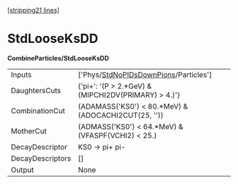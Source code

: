 [\[stripping21 lines\]](../stripping21-index.md)

# StdLooseKsDD

**CombineParticles/StdLooseKsDD**

|                  |                                                                                                 |
|------------------|-------------------------------------------------------------------------------------------------|
| Inputs           | \['Phys/[StdNoPIDsDownPions](../commonparticles/stripping21-stdnopidsdownpions.md)/Particles'\] |
| DaughtersCuts    | {'pi+': '(P \> 2.\*GeV) & (MIPCHI2DV(PRIMARY) \> 4.)'}                                          |
| CombinationCut   | (ADAMASS('KS0') \< 80.\*MeV) & (ADOCACHI2CUT(25, ''))                                           |
| MotherCut        | (ADMASS('KS0') \< 64.\*MeV) & (VFASPF(VCHI2) \< 25.)                                            |
| DecayDescriptor  | KS0 -\> pi+ pi-                                                                                 |
| DecayDescriptors | \[\]                                                                                            |
| Output           | None                                                                                            |
